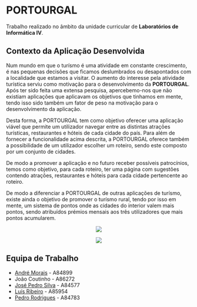 # PORTOURGAL

Trabalho realizado no âmbito da unidade curricular de **Laboratórios de Informática IV**.

## Contexto da Aplicação Desenvolvida

Num mundo em que o turísmo é uma atividade em constante crescimento, é nas pequenas decisões que ficamos deslumbrados ou desapontados com a localidade que estamos a visitar. O aumento do interesse pela atividade turística serviu como motivação para o desenvolvimento da **PORTOURGAL**. Após ter sido feita uma extensa pesquisa, apercebemo-nos que não existiam aplicações que aplicavam os objetivos que tinhamos em mente, tendo isso sido também um fator de peso na motivação para o desenvolvimento da aplicação.

Desta forma, a PORTOURGAL tem como objetivo oferecer uma aplicação viável que permite um utilizador navegar entre as distintas atrações turísticas, restaurantes e hóteis de cada cidade do país. Para além de fornecer a funcionalidade acima descrita, a PORTOURGAL oferece também a possibilidade de um utilizador escolher um roteiro, sendo este composto por um conjunto de cidades.

De modo a promover a aplicação e no futuro receber possíveis patrocínios, temos como objetivo, para cada roteiro, ter uma página com sugestões contendo atrações, restaurantes e hóteis para cada cidade pertencente ao roteiro.

De modo a diferenciar a PORTOURGAL de outras aplicações de turísmo, existe ainda o objetivo de promover o turísmo rural, tendo por isso em mente, um sistema de pontos onde as cidades do interior valem mais pontos, sendo atribuídos prémios mensais aos três utilizadores que mais pontos acumularem.

<p align="center">
  <img src="https://github.com/luis1ribeiro/Portourgal-App/blob/main/Outros/logo.png">
</p>

<p align="center">
  <img src="https://github.com/luis1ribeiro/Portourgal-App/blob/main/Outros/desc.png">
</p>

## Equipa de Trabalho

* [André Morais](https://github.com/Demorales1998) - A84899
* João Coutinho - A86272
* [José Pedro Silva](https://github.com/PedroSilva9) - A84577
* [Luís Ribeiro](https://github.com/luis1ribeiro) - A85954
* [Pedro Rodrigues](https://github.com/pedrordgs) - A84783